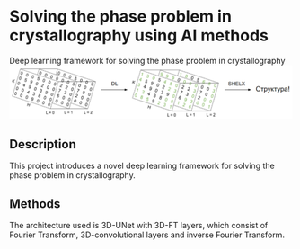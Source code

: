 # Solving the phase problem in crystallography using AI methods
Deep learning framework for solving the phase problem in crystallography
![Project Image](./images/tmp_method.png)  

## Description
This project introduces a novel deep learning framework for solving the phase problem in crystallography. 

## Methods
The architecture used is 3D-UNet with 3D-FT layers, which consist of Fourier Transform, 3D-convolutional layers and inverse Fourier Transform.
